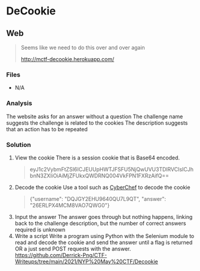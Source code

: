 # DeCookie
## Web

> Seems like we need to do this over and over again
>
> http://mctf-decookie.herokuapp.com/

### Files
- N/A

### Analysis
The website asks for an answer without a question
The challenge name suggests the challenge is related to the cookies
The description suggests that an action has to be repeated

### Solution
1. View the cookie
   There is a session cookie that is Base64 encoded.<br />
   > eyJ1c2VybmFtZSI6ICJEUUpHWTJFSFU5NjQwUVU3TDlRVCIsICJhbnN3ZXIiOiAiMjZFUkxQWDRNQ004VkFPN1FXRzAifQ==
2. Decode the cookie
   Use a tool such as [CyberChef](https://gchq.github.io/CyberChef/) to decode the cookie<br />
   > {"username": "DQJGY2EHU9640QU7L9QT", "answer": "26ERLPX4MCM8VAO7QWG0"}
3. Input the answer
   The answer goes through but nothing happens, linking back to the challenge description, but the number of correct answers required is unknown
4. Write a script
   Write a program using Python with the Selenium module to read and decode the cookie and send the answer until a flag is returned OR a just send POST requests with the answer. <br />
   https://github.com/Derrick-Png/CTF-Writeups/tree/main/2021/NYP%20May%20CTF/Decookie
   

